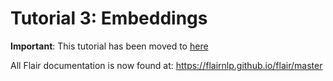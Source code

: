 # Tutorial 3: Embeddings

**Important**: This tutorial has been moved to [here](https://flairnlp.github.io/flair/master/tutorial/tutorial-embeddings/index.html)

All Flair documentation is now found at: https://flairnlp.github.io/flair/master
